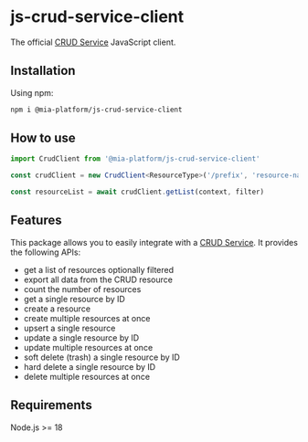 # js-crud-service-client

The official [CRUD Service](https://github.com/mia-platform/crud-service) JavaScript client.

## Installation

Using npm:

```sh
npm i @mia-platform/js-crud-service-client
```

## How to use

```ts
import CrudClient from '@mia-platform/js-crud-service-client'

const crudClient = new CrudClient<ResourceType>('/prefix', 'resource-name')

const resourceList = await crudClient.getList(context, filter)
```

## Features

This package allows you to easily integrate with a [CRUD Service](https://github.com/mia-platform/crud-service). It provides the following APIs:

- get a list of resources optionally filtered
- export all data from the CRUD resource
- count the number of resources
- get a single resource by ID
- create a resource
- create multiple resources at once
- upsert a single resource
- update a single resource by ID
- update multiple resources at once
- soft delete (trash) a single resource by ID
- hard delete a single resource by ID
- delete multiple resources at once

## Requirements

Node.js >= 18
